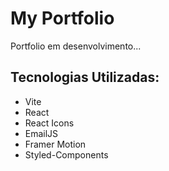 # My Portfolio

Portfolio em desenvolvimento...

## Tecnologias Utilizadas:

- Vite
- React
- React Icons
- EmailJS
- Framer Motion
- Styled-Components
